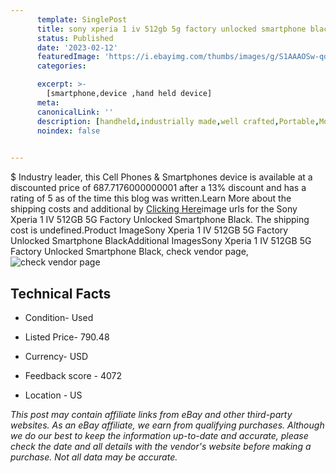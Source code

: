 ```yaml
---
      template: SinglePost
      title: sony xperia 1 iv 512gb 5g factory unlocked smartphone black
      status: Published
      date: '2023-02-12'
      featuredImage: 'https://i.ebayimg.com/thumbs/images/g/S1AAAOSw-qdjzH6s/s-l225.jpg'
      categories: 

      excerpt: >-
        [smartphone,device ,hand held device]
      meta:
      canonicalLink: ''
      description: [handheld,industrially made,well crafted,Portable,Mobile,Compact,Convenient,Lightweight,Maneuverable,Man-portable,Miniature,Carriable,Hand-held,Light,Holdable,Transportable,Mobile device,Pocket-sized,On-the-go,Wireless,Cordless,Compact size,Convenient size, smartphone,device ,hand held device]
      noindex: false

        
---
```

$
    Industry leader, this Cell Phones & Smartphones device is available at a discounted price of 687.7176000000001 after a 13% discount and has a rating of 5 as of the time this blog was written.Learn More about the shipping costs and additional by [Clicking Here](https://www.ebay.com/itm/125731049236?hash=item1d46278f14%3Ag%3AS1AAAOSw-qdjzH6s&mkevt=1&mkcid=1&mkrid=711-53200-19255-0&campid=%253CePNCampaignId%253E&customid=%253CreferenceId%253E&toolid=10049)image urls for the Sony Xperia 1 IV 512GB 5G Factory Unlocked Smartphone Black. The shipping cost is undefined.Product ImageSony Xperia 1 IV 512GB 5G Factory Unlocked Smartphone BlackAdditional ImagesSony Xperia 1 IV 512GB 5G Factory Unlocked Smartphone Black, check vendor page, ![check vendor page](https://origin-galleryplus.ebayimg.com/ws/web/125731049236_2_0_1/225x225.jpg,https://origin-galleryplus.ebayimg.com/ws/web/125731049236_3_0_1/225x225.jpg,https://origin-galleryplus.ebayimg.com/ws/web/125731049236_4_0_1/225x225.jpg,https://origin-galleryplus.ebayimg.com/ws/web/125731049236_5_0_1/225x225.jpg,https://origin-galleryplus.ebayimg.com/ws/web/125731049236_6_0_1/225x225.jpg,https://origin-galleryplus.ebayimg.com/ws/web/125731049236_7_0_1/225x225.jpg,https://origin-galleryplus.ebayimg.com/ws/web/125731049236_8_0_1/225x225.jpg)
    
    

 ## Technical Facts 



     
      

 - Condition- Used 


      

 - Listed Price- 790.48 


      

 - Currency- USD 


      

 - Feedback score - 4072 


      

 - Location - US 


      
      

 *_This post may contain affiliate links from eBay and other third-party websites. As an eBay affiliate, we earn from qualifying purchases. Although we do our best to keep the information up-to-date and accurate, please check the date and all details with the vendor's website before making a purchase. Not all data may be accurate._*



    
    
    
    
    